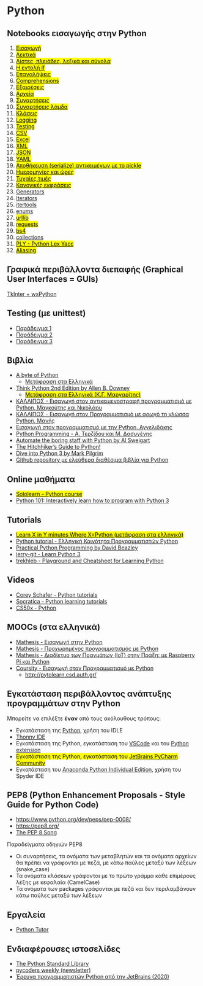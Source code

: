 # Python

## Notebooks εισαγωγής στην Python

1. [<mark>Εισαγωγή</mark>](https://github.com/chgogos/dituoi_agp/blob/main/pl/python/notebooks/01-intro.ipynb)
2. [<mark>Λεκτικά</mark>](https://github.com/chgogos/dituoi_agp/blob/main/pl/python/notebooks/02-strings.ipynb)
3. [<mark>Λίστες, πλειάδες, λεξικά και σύνολα</mark>](https://github.com/chgogos/dituoi_agp/blob/main/pl/python/notebooks/03-lists-tuples-dictionaries-sets.ipynb)
4. [<mark>Η εντολή if</mark>](https://github.com/chgogos/dituoi_agp/blob/main/pl/python/notebooks/04-conditionals.ipynb)
5. [<mark>Επαναλήψεις</mark>](https://github.com/chgogos/dituoi_agp/blob/main/pl/python/notebooks/05-loops.ipynb)
6. [<mark>Comprehensions</mark>](https://github.com/chgogos/dituoi_agp/blob/main/pl/python/notebooks/06-comprehensions.ipynb)
7. [<mark>Εξαιρέσεις</mark>](https://github.com/chgogos/dituoi_agp/blob/main/pl/python/notebooks/07-exceptions.ipynb)
8. [<mark>Αρχεία</mark>](https://github.com/chgogos/dituoi_agp/blob/main/pl/python/notebooks/08-files.ipynb)
9. [<mark>Συναρτήσεις</mark>](https://github.com/chgogos/dituoi_agp/blob/main/pl/python/notebooks/09-functions.ipynb)
10. [<mark>Συναρτήσεις λάμδα</mark>](https://github.com/chgogos/dituoi_agp/blob/main/pl/python/notebooks/10-lambdas.ipynb)
11. [<mark>Κλάσεις</mark>](https://github.com/chgogos/dituoi_agp/blob/main/pl/python/notebooks/11-classes.ipynb)
12. [<mark>Logging</mark>](https://github.com/chgogos/dituoi_agp/blob/main/pl/python/notebooks/12-logging.ipynb)
13. [<mark>Testing</mark>](https://github.com/chgogos/dituoi_agp/blob/main/pl/python/notebooks/13-testing.ipynb)
14. [<mark>CSV</mark>](https://github.com/chgogos/dituoi_agp/blob/main/pl/python/notebooks/14-csv.ipynb)
15. [<mark>Excel</mark>](https://github.com/chgogos/dituoi_agp/blob/main/pl/python/notebooks/15-excel.ipynb)
16. [<mark>XML</mark>](https://github.com/chgogos/dituoi_agp/blob/main/pl/python/notebooks/16-xml.ipynb)
17. [<mark>JSON</mark>](https://github.com/chgogos/dituoi_agp/blob/main/pl/python/notebooks/17-json.ipynb)
18. [<mark>YAML</mark>](https://github.com/chgogos/dituoi_agp/blob/main/pl/python/notebooks/18-yaml.ipynb)
19. [<mark>Αποθήκευση (serialize) αντικειμένων με το pickle</mark>](https://github.com/chgogos/dituoi_agp/blob/main/pl/python/notebooks/19-pickle.ipynb)
20. [<mark>Ημερομηνίες και ώρες</mark>](https://github.com/chgogos/dituoi_agp/blob/main/pl/python/notebooks/20-datetime.ipynb)
21. [<mark>Τυχαίες τιμές</mark>](https://github.com/chgogos/dituoi_agp/blob/main/pl/python/notebooks/21-random.ipynb)
22. [<mark>Κανονικές εκφράσεις</mark>](https://github.com/chgogos/dituoi_agp/blob/main/pl/python/notebooks/22-regular_expressions.ipynb)
23. [Generators](https://github.com/chgogos/dituoi_agp/blob/main/pl/python/notebooks/23-generators.ipynb)
24. [Iterators](https://github.com/chgogos/dituoi_agp/blob/main/pl/python/notebooks/24-iterators.ipynb)
25. [itertools](https://github.com/chgogos/dituoi_agp/blob/main/pl/python/notebooks/25-itertools.ipynb)
26. [enums](https://github.com/chgogos/dituoi_agp/blob/main/pl/python/notebooks/26-enums.ipynb)
27. [<mark>urllib</mark>](https://github.com/chgogos/dituoi_agp/blob/main/pl/python/notebooks/27-urllib.ipynb)
28. [<mark>requests</mark>](https://github.com/chgogos/dituoi_agp/blob/main/pl/python/notebooks/28-requests.ipynb)
29. [<mark>bs4</mark>](https://github.com/chgogos/dituoi_agp/blob/main/pl/python/notebooks/29-bs4.ipynb)
30. [collections](https://github.com/chgogos/dituoi_agp/blob/main/pl/python/notebooks/30-collections.ipynb)
31. [<mark>PLY - Python Lex Yacc</mark>](https://github.com/chgogos/dituoi_agp/blob/main/pl/python/notebooks/31-PLY.ipynb)
32. [<mark>Aliasing</mark>](https://github.com/chgogos/dituoi_agp/blob/main/pl/python/notebooks/32-alias.ipynb)



## Γραφικά περιβάλλοντα διεπαφής (Graphical User Interfaces = GUIs)

[TkInter + wxPython](./gui/index.md)

## Testing (με unittest)

* [Παράδειγμα 1](./testing1/index.md)
* [Παράδειγμα 2](./testing2/index.md)
* [Παράδειγμα 3](./testing3/index.md)
  
## Βιβλία 

* [A byte of Python](https://python.swaroopch.com/)
  * [Μετάφραση στα Ελληνικά]( http://dide.flo.sch.gr/Plinet/Meetings/Meeting23/A_Byte_of_Python-el.pdf)
* [Think Python 2nd Edition by Allen B. Downey](https://greenteapress.com/wp/think-python-2e/)
  * [<mark>Μετάφραση στα Ελληνικά (Κ.Γ. Μαργαρίτης)</mark>](http://www.it.uom.gr/teaching/python/ThinkPython2eGR.pdf)
* [ΚΑΛΛΙΠΟΣ - Εισαγωγή στον αντικειμενοστραφή προγραμματισμό με Python, Μαγκούτης και Νικολάου](https://repository.kallipos.gr/handle/11419/1708)
* [ΚΑΛΛΙΠΟΣ - Εισαγωγή στον Προγραμματισμό με αρωγό τη γλώσσα Python, Μανής](https://repository.kallipos.gr/handle/11419/2745)
* [Εισαγωγή στον προγραμματισμό με την Python, Αγγελιδάκης](http://aggelid.mysch.gr/pythonbook/)
* [Python Programming - Α. Τερζίδου και Μ. Δασυγένης](https://arch.icte.uowm.gr/docs/Python_Programming_Full_Book_Dasygenis_Terzidou.pdf)
* [Automate the boring staff with Python by Al Sweigart](https://automatetheboringstuff.com/)
* [The Hitchhiker’s Guide to Python!](https://docs.python-guide.org/)
* [Dive into Python 3 by Mark Pilgrim](https://diveintopython3.net/index.html)
* [Github repository με ελεύθερα διαθέσιμα βιβλία για Python](https://github.com/pamoroso/free-python-books)

## Online μαθήματα

* [<mark>Sololearn - Python course</mark>](https://www.sololearn.com/learning/1073)
* [Python 101: Interactively learn how to program with Python 3](https://www.educative.io/courses/python-101-interactively-learn-how-to-program-with-python-3)

## Tutorials

* [<mark>Learn X in Y minutes Where X=Python (μετάφραση στα ελληνικά)</mark>](https://learnxinyminutes.com/docs/el-gr/python-gr/)
* [Python tutorial - Ελληνική Κοινότητα Προγραμματιστών Python](http://python.org.gr/phocadownload/Tutorials/tutorial_by_example.pdf)
* [Practical Python Programming by David Beazley](https://dabeaz-course.github.io/practical-python/)
* [jerry-git - Learn Python 3](https://github.com/jerry-git/learn-python3)
* [trekhleb - Playground and Cheatsheet for Learning Python](https://github.com/trekhleb/learn-python)

## Videos

* [Corey Schafer -  Python tutorials](https://www.youtube.com/channel/UCCezIgC97PvUuR4_gbFUs5g)
* [Socratica - Python learning tutorials](https://www.youtube.com/playlist?list=PLi01XoE8jYohWFPpC17Z-wWhPOSuh8Er-)
* [CS50x -  Python](https://cs50.harvard.edu/x/2021/shorts/python/)

## MOOCs (στα ελληνικά)

* [Mathesis - Εισαγωγή στην Python](https://mathesis.cup.gr/courses/course-v1:ComputerScience+CS1.1+20C/about)
* [Mathesis - Προχωρημένος προγραμματισμός με Python](https://mathesis.cup.gr/courses/course-v1:ComputerScience+CS1.2+21E/about)
* [Mathesis - Διαδίκτυο των Πραγμάτων (IoT) στην Πράξη: με Raspberry Pi και Python](https://mathesis.cup.gr/courses/course-v1:ComputerScience+CS4.1+20D/about)
* [Coursity - Εισαγωγή στον Προγραμματισμό με Python](https://coursity.gr/courses/course-v1:AUTH+Prog1+2020_trial/about)
  * <http://pytolearn.csd.auth.gr/>


## Εγκατάσταση περιβάλλοντος ανάπτυξης προγραμμάτων στην Python

Μπορείτε να επιλέξτε **έναν** από τους ακόλουθους τρόπους: 

* Εγκατάσταση της [Python](https://www.python.org/), χρήση του IDLE
* [Thonny IDE](https://thonny.org/)
* Εγκατάσταση της Python, εγκατάσταση του [VSCode](https://code.visualstudio.com/) και του [Python extension](https://marketplace.visualstudio.com/items?itemName=ms-python.python)
* <mark>Εγκατάσταση της Python, εγκατάσταση του </mark>[<mark>JetBrains PyCharm Community</mark>](https://www.jetbrains.com/pycharm/download/#section=windows) 
* Εγκατάσταση του [Anaconda Python Individual Edition](https://www.anaconda.com/products/individual), χρήση του Spyder IDE


## PEP8 (Python Enhancement Proposals - Style Guide for Python Code)

* <https://www.python.org/dev/peps/pep-0008/>
* <https://pep8.org/>
* [The PEP 8 Song](https://www.youtube.com/watch?v=hgI0p1zf31k)

Παραδείγματα οδηγιών PEP8

* Οι συναρτήσεις, τα ονόματα των μεταβλητών και τα ονόματα αρχείων θα πρέπει να γράφονται με πεζά, με κάτω παύλες μεταξύ των λέξεων (snake_case)
* Τα ονόματα κλάσεων γράφονται με το πρώτο γράμμα κάθε επιμέρους λέξης με κεφαλαία (CamelCase)
* Τα ονόματα των packages γράφονται με πεζά και δεν περιλαμβάνουν κάτω παύλες μεταξύ των λέξεων

## Εργαλεία

* [Python Tutor](http://www.pythontutor.com/)

## Ενδιαφέρουσες ιστοσελίδες

* [The Python Standard Library](https://docs.python.org/3/library/index.html)
* [pycoders weekly (newsletter)](https://pycoders.com/)
* [Έρευνα προγραμματιστών Python από την JetBrains (2020)](https://www.jetbrains.com/lp/python-developers-survey-2020/)